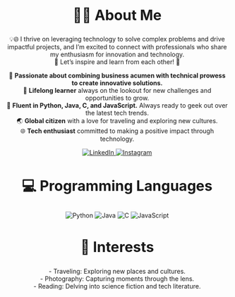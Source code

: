 <!-- The About Me section -->
<div align="center">
    <h2 style="font-size: 32px;">👩‍💻 About Me</h2>
</div>

<!-- Introduction Section -->
<p align="center">
💡🌐 I thrive on leveraging technology to solve complex problems and drive impactful projects, and I’m excited to connect with professionals who share my enthusiasm for innovation and technology.<br>
🩵 Let’s inspire and learn from each other! 🩵
</p>

<p align="center">
  🌟 <b>Passionate about combining business acumen with technical prowess to create innovative solutions.</b><br>
  🌱 <b>Lifelong learner</b> always on the lookout for new challenges and opportunities to grow.<br>
  💬 <b>Fluent in Python, Java, C, and JavaScript.</b> Always ready to geek out over the latest tech trends.<br>
  🌏 <b>Global citizen</b> with a love for traveling and exploring new cultures.<br>
  🌐 <b>Tech enthusiast</b> committed to making a positive impact through technology.<br>
</p>

<!-- Profile links -->
<p align="center">
  <a href="https://www.linkedin.com/in/yihanwang77/">
    <img src="https://img.shields.io/badge/LinkedIn-0077B5?style=for-the-badge&logo=linkedin&logoColor=white" alt="LinkedIn"/>
  </a>
  <a href="https://www.instagram.com/arina_yih/">
    <img src="https://img.shields.io/badge/Instagram-E4405F?style=for-the-badge&logo=instagram&logoColor=white" alt="Instagram"/>
  </a>
</p>

<!-- Programming Languages section -->
<div align="center">
    <h2 style="font-size: 32px;">💻 Programming Languages</h2>
</div>

<p align="center">
  <img src="https://img.shields.io/badge/Python-3776AB?style=for-the-badge&logo=python&logoColor=white" alt="Python"/>
  <img src="https://img.shields.io/badge/Java-007396?style=for-the-badge&logo=java&logoColor=white" alt="Java"/>
  <img src="https://img.shields.io/badge/C-00599C?style=for-the-badge&logo=c&logoColor=white" alt="C"/>
  <img src="https://img.shields.io/badge/JavaScript-F7DF1E?style=for-the-badge&logo=javascript&logoColor=black" alt="JavaScript"/>
</p>

<!-- Interests Section -->
<div align="center">
  <h2 style="font-size: 32px;">🌟 Interests</h2>
</div>

<p align="center">
  - Traveling: Exploring new places and cultures.<br>
  - Photography: Capturing moments through the lens.<br>
  - Reading: Delving into science fiction and tech literature.<br>
</p>


<!-- GitHub Stats section (commented because the Stats doesn't look good for now)
<div align="center">
  <h2 style="font-size: 32px;">📈 My GitHub Stats</h2>
</div>

<p align="center">
  <img src="https://github-readme-stats.vercel.app/api?username=arinaa77&show_icons=true&theme=radical" alt="GitHub Stats"/>
</p>
-->
